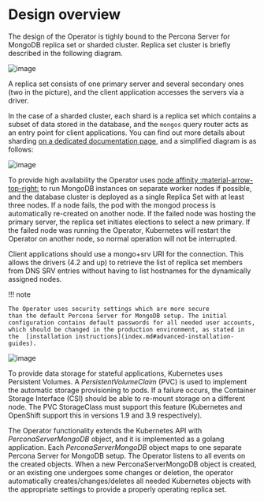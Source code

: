 # Design overview

The design of the Operator is tighly bound to the Percona Server for
MongoDB replica set or sharded cluster. Replica set cluster is briefly described
in the following diagram.

![image](assets/images/replication.svg)

A replica set consists of one primary server and several secondary ones
(two in the picture), and the client application accesses the servers
via a driver.

In the case of a sharded cluster, each shard is a replica set which contains a
subset of data stored in the database, and the `mongos` query router acts as an
entry point for client applications. You can find out more details about sharding
[on a dedicated documentation page](sharding.md), and a simplified diagram
is as follows:

![image](assets/images/sharding.svg)

<a name="high-availability"></a>To provide high availability the Operator uses [node affinity :material-arrow-top-right:](https://kubernetes.io/docs/concepts/configuration/assign-pod-node/#affinity-and-anti-affinity)
to run MongoDB instances on separate worker nodes if possible, and the
database cluster is deployed as a single Replica Set with at least three
nodes. If a node fails, the pod with the mongod process is automatically
re-created on another node. If the failed node was hosting the primary
server, the replica set initiates elections to select a new primary. If
the failed node was running the Operator, Kubernetes will restart the Operator on
another node, so normal operation will not be interrupted.

Client applications should use a mongo+srv URI for the connection. This
allows the drivers (4.2 and up) to retrieve the list of replica set
members from DNS SRV entries without having to list hostnames for the
dynamically assigned nodes.

!!! note

    The Operator uses security settings which are more secure
    than the default Percona Server for MongoDB setup. The initial
    configuration contains default passwords for all needed user accounts,
    which should be changed in the production environment, as stated in
    the  [installation instructions](index.md#advanced-installation-guides).

![image](assets/images/operator.svg)

To provide data storage for stateful applications, Kubernetes uses
Persistent Volumes. A *PersistentVolumeClaim* (PVC) is used to implement
the automatic storage provisioning to pods. If a failure occurs, the
Container Storage Interface (CSI) should be able to re-mount storage on
a different node. The PVC StorageClass must support this feature
(Kubernetes and OpenShift support this in versions 1.9 and 3.9
respectively).

The Operator functionality extends the Kubernetes API with
*PerconaServerMongoDB* object, and it is implemented as a golang
application. Each *PerconaServerMongoDB* object maps to one separate
Percona Server for MongoDB setup. The Operator listens to all events on the
created objects. When a new PerconaServerMongoDB object is created, or an
existing one undergoes some changes or deletion, the operator automatically
creates/changes/deletes all needed Kubernetes objects with the
appropriate settings to provide a properly operating replica set.
